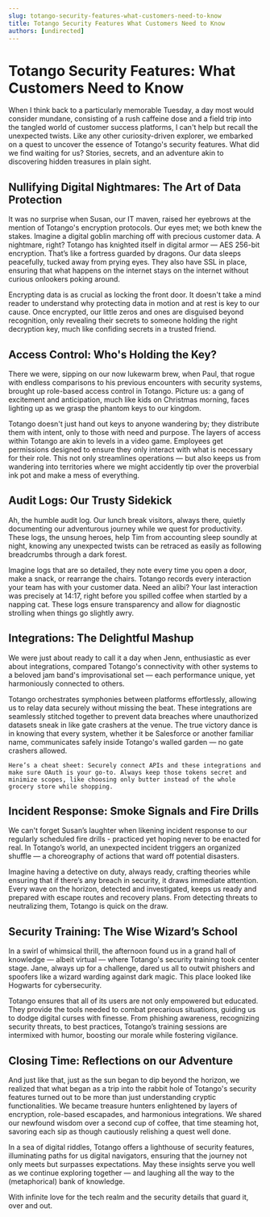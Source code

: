 ```yaml
---
slug: totango-security-features-what-customers-need-to-know
title: Totango Security Features What Customers Need to Know
authors: [undirected]
---
```



# Totango Security Features: What Customers Need to Know

When I think back to a particularly memorable Tuesday, a day most would consider mundane, consisting of a rush caffeine dose and a field trip into the tangled world of customer success platforms, I can't help but recall the unexpected twists. Like any other curiosity-driven explorer, we embarked on a quest to uncover the essence of Totango's security features. What did we find waiting for us? Stories, secrets, and an adventure akin to discovering hidden treasures in plain sight.

## Nullifying Digital Nightmares: The Art of Data Protection

It was no surprise when Susan, our IT maven, raised her eyebrows at the mention of Totango's encryption protocols. Our eyes met; we both knew the stakes. Imagine a digital goblin marching off with precious customer data. A nightmare, right? Totango has knighted itself in digital armor — AES 256-bit encryption. That’s like a fortress guarded by dragons. Our data sleeps peacefully, tucked away from prying eyes. They also have SSL in place, ensuring that what happens on the internet stays on the internet without curious onlookers poking around.

Encrypting data is as crucial as locking the front door. It doesn't take a mind reader to understand why protecting data in motion and at rest is key to our cause. Once encrypted, our little zeros and ones are disguised beyond recognition, only revealing their secrets to someone holding the right decryption key, much like confiding secrets in a trusted friend.

## Access Control: Who's Holding the Key?

There we were, sipping on our now lukewarm brew, when Paul, that rogue with endless comparisons to his previous encounters with security systems, brought up role-based access control in Totango. Picture us: a gang of excitement and anticipation, much like kids on Christmas morning, faces lighting up as we grasp the phantom keys to our kingdom. 

Totango doesn't just hand out keys to anyone wandering by; they distribute them with intent, only to those with need and purpose. The layers of access within Totango are akin to levels in a video game. Employees get permissions designed to ensure they only interact with what is necessary for their role. This not only streamlines operations — but also keeps us from wandering into territories where we might accidently tip over the proverbial ink pot and make a mess of everything.

## Audit Logs: Our Trusty Sidekick

Ah, the humble audit log. Our lunch break visitors, always there, quietly documenting our adventurous journey while we quest for productivity. These logs, the unsung heroes, help Tim from accounting sleep soundly at night, knowing any unexpected twists can be retraced as easily as following breadcrumbs through a dark forest.

Imagine logs that are so detailed, they note every time you open a door, make a snack, or rearrange the chairs. Totango records every interaction your team has with your customer data. Need an alibi? Your last interaction was precisely at 14:17, right before you spilled coffee when startled by a napping cat. These logs ensure transparency and allow for diagnostic strolling when things go slightly awry.

## Integrations: The Delightful Mashup

We were just about ready to call it a day when Jenn, enthusiastic as ever about integrations, compared Totango's connectivity with other systems to a beloved jam band's improvisational set — each performance unique, yet harmoniously connected to others. 

Totango orchestrates symphonies between platforms effortlessly, allowing us to relay data securely without missing the beat. These integrations are seamlessly stitched together to prevent data breaches where unauthorized datasets sneak in like gate crashers at the venue. The true victory dance is in knowing that every system, whether it be Salesforce or another familiar name, communicates safely inside Totango's walled garden — no gate crashers allowed.

```
Here’s a cheat sheet: Securely connect APIs and these integrations and make sure OAuth is your go-to. Always keep those tokens secret and minimize scopes, like choosing only butter instead of the whole grocery store while shopping.
```

## Incident Response: Smoke Signals and Fire Drills

We can't forget Susan’s laughter when likening incident response to our regularly scheduled fire drills - practiced yet hoping never to be enacted for real. In Totango’s world, an unexpected incident triggers an organized shuffle — a choreography of actions that ward off potential disasters.

Imagine having a detective on duty, always ready, crafting theories while ensuring that if there’s any breach in security, it draws immediate attention. Every wave on the horizon, detected and investigated, keeps us ready and prepared with escape routes and recovery plans. From detecting threats to neutralizing them, Totango is quick on the draw.

## Security Training: The Wise Wizard’s School

In a swirl of whimsical thrill, the afternoon found us in a grand hall of knowledge — albeit virtual — where Totango's security training took center stage. Jane, always up for a challenge, dared us all to outwit phishers and spoofers like a wizard warding against dark magic. This place looked like Hogwarts for cybersecurity.

Totango ensures that all of its users are not only empowered but educated. They provide the tools needed to combat precarious situations, guiding us to dodge digital curses with finesse. From phishing awareness, recognizing security threats, to best practices, Totango’s training sessions are intermixed with humor, boosting our morale while fostering vigilance.

## Closing Time: Reflections on our Adventure

And just like that, just as the sun began to dip beyond the horizon, we realized that what began as a trip into the rabbit hole of Totango's security features turned out to be more than just understanding cryptic functionalities. We became treasure hunters enlightened by layers of encryption, role-based escapades, and harmonious integrations. We shared our newfound wisdom over a second cup of coffee, that time steaming hot, savoring each sip as though cautiously relishing a quest well done.

In a sea of digital riddles, Totango offers a lighthouse of security features, illuminating paths for us digital navigators, ensuring that the journey not only meets but surpasses expectations. May these insights serve you well as we continue exploring together — and laughing all the way to the (metaphorical) bank of knowledge.

With infinite love for the tech realm and the security details that guard it, over and out.